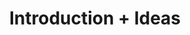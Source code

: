 ---
title: Introduction + Ideas
week: 1
dates: 
- 2023-01-24
- 2023-01-26
current: true
unit: 1
project: project1
reading: 
- reading1
- reading2
lectures:
- '[Early Internet]()'
- '[Internet Today](https://vimeo.com/amtparsons/review/502002510/d6c4507c86)'
day1:
- 'Overview of class website & syllabus'
- 'Introduce Project 1'
- 'In-class activity: Your internet history'
- 'Assignment: Lecture + reading'
day2:
- 'Discuss lecture + readings'
- 'In-class activity: Tell me a Story'
- 'Assignment: Ideas'
hw:
- 'Readings + Discussion Questions'
- 'Project 1: Ideas'
---